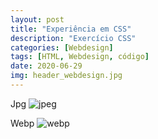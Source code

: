 ```yaml
---
layout: post
title: "Experiência em CSS"
description: "Exercício CSS"
categories: [Webdesign]
tags: [HTML, Webdesign, código]
date: 2020-06-29
img: header_webdesign.jpg
---
```

Jpg
![jpeg]({{site.baseurl}}/images/teste_1.jpg)

Webp
![webp]({{site.baseurl}}/images/teste_1.webp)
